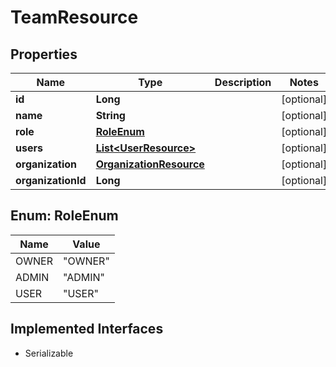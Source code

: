 

# TeamResource

## Properties

Name | Type | Description | Notes
------------ | ------------- | ------------- | -------------
**id** | **Long** |  |  [optional]
**name** | **String** |  |  [optional]
**role** | [**RoleEnum**](#RoleEnum) |  |  [optional]
**users** | [**List&lt;UserResource&gt;**](UserResource.md) |  |  [optional]
**organization** | [**OrganizationResource**](OrganizationResource.md) |  |  [optional]
**organizationId** | **Long** |  |  [optional]



## Enum: RoleEnum

Name | Value
---- | -----
OWNER | &quot;OWNER&quot;
ADMIN | &quot;ADMIN&quot;
USER | &quot;USER&quot;


## Implemented Interfaces

* Serializable



